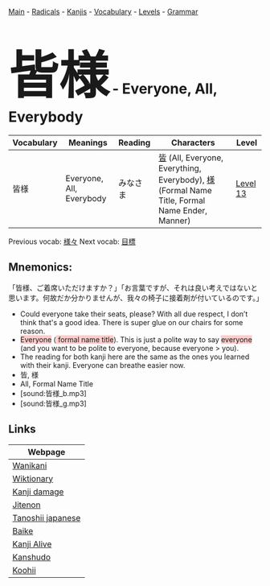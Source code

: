 <style> bigfont {font-size: 100px}</style>
[Main](../README.md) -
[Radicals](../radicals.md) -
[Kanjis](../kanjis.md) -
[Vocabulary](../vocabulary.md) -
[Levels](../levels.md) -
[Grammar](../grammar.md)
# <bigfont> 皆様</bigfont> - Everyone, All, Everybody 

| Vocabulary | Meanings | Reading | Characters | Level |
| --- | --- | --- | --- | --- |
| 皆様 | Everyone, All, Everybody | みなさま |  [皆](../kanjis/皆.md) (All, Everyone, Everything, Everybody), [様](../kanjis/様.md) (Formal Name Title, Formal Name Ender, Manner) | [Level 13](../levels/wk_level13.md) |

Previous vocab: [様々](様々.md) Next vocab: [目標](目標.md) 

## Mnemonics:
「皆様、ご着席いただけますか？」「お言葉ですが、それは良い考えではないと思います。何故だか分かりませんが、我々の椅子に接着剤が付いているのです。」
* Could everyone take their seats, please? With all due respect, I don’t think that's a good idea. There is super glue on our chairs for some reason.
* <span style="background-color:#ffcccb"> Everyone</span> (<span style="background-color:#ffcccb"> formal name title</span>). This is just a polite way to say <span style="background-color:#ffcccb"> everyone</span> (and you want to be polite to everyone, because everyone &gt; you).
* The reading for both kanji here are the same as the ones you learned with their kanji. Everyone can breathe easier now.
* 皆, 様
* All, Formal Name Title
* [sound:皆様_b.mp3]
* [sound:皆様_g.mp3]


## Links 

| Webpage |
| --- |
| [Wanikani          ](https://www.wanikani.com/kanji/皆様) |
| [Wiktionary        ](https://en.wiktionary.org/wiki/皆様) |
| [Kanji damage      ](http://www.kanjidamage.com/kanji/search?utf8=✓&q=皆様) |
| [Jitenon           ](https://jitenon.com/kanji/皆様) |
| [Tanoshii japanese ](https://www.tanoshiijapanese.com/dictionary/kanji.cfm?k=皆様) |
| [Baike             ](https://baike.baidu.com/item/皆様) |
| [Kanji Alive       ](https://app.kanjialive.com/皆様) |
| [Kanshudo          ](https://www.kanshudo.com/searchmn?q=皆様) |
| [Koohii            ](https://kanji.koohii.com/study/kanji/皆様) |
